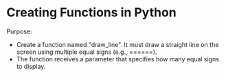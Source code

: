 # Creating Functions in Python

Purpose:
  - Create a function named "draw_line". It must draw a straight line on the screen using multiple equal signs (e.g., ======).
  - The function receives a parameter that specifies how many equal signs to display.   
